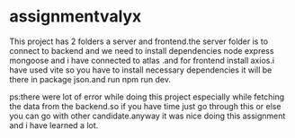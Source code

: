 # assignmentvalyx
This project has 2 folders a server and frontend.the server folder is to connect to backend and we need to install dependencies node express mongoose and i have connected to atlas .and for frontend install axios.i have used vite so you have to install necessary dependencies it will be there in package json.and run npm run dev.

ps:there were lot of error while doing this project especially while fetching the data from the backend.so if you have time just go through this or else you can go with other candidate.anyway it was nice doing this assignment and i have learned a lot.

